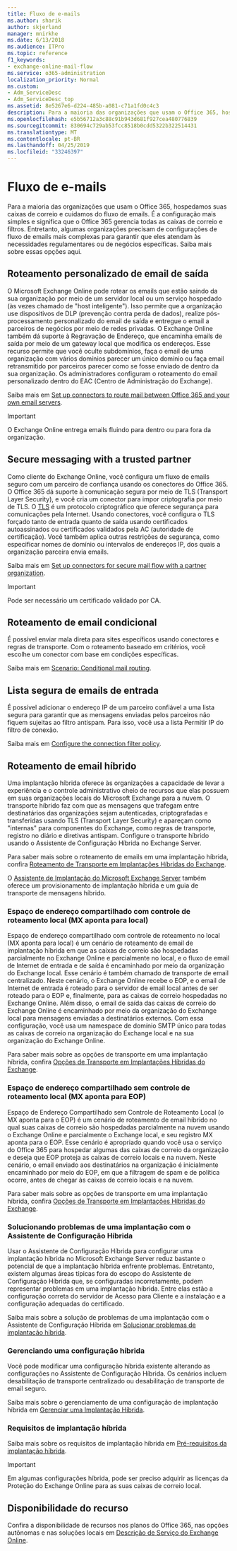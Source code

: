 ```yaml
---
title: Fluxo de e-mails
ms.author: sharik
author: skjerland
manager: mnirkhe
ms.date: 6/13/2018
ms.audience: ITPro
ms.topic: reference
f1_keywords:
- exchange-online-mail-flow
ms.service: o365-administration
localization_priority: Normal
ms.custom:
- Adm_ServiceDesc
- Adm_ServiceDesc_top
ms.assetid: 8e5267e6-d224-485b-a081-c71a1fd0c4c3
description: Para a maioria das organizações que usam o Office 365, hospedamos suas caixas de correio e cuidamos do fluxo de emails. É a configuração mais simples e significa que o Office 365 gerencia todas as caixas de correio e filtros. Entretanto, algumas organizações precisam de configurações de fluxo de emails mais complexas para garantir que eles atendam às necessidades regulamentares ou de negócios específicas. Saiba mais sobre essas opções aqui.
ms.openlocfilehash: e5b56712a3c88c91b943d681f927cea480776839
ms.sourcegitcommit: 830694c729ab53fcc8518b0cdd5322b322514431
ms.translationtype: MT
ms.contentlocale: pt-BR
ms.lasthandoff: 04/25/2019
ms.locfileid: "33246397"
---
```

# <a name="mail-flow"></a>Fluxo de e-mails

Para a maioria das organizações que usam o Office 365, hospedamos suas caixas de correio e cuidamos do fluxo de emails. É a configuração mais simples e significa que o Office 365 gerencia todas as caixas de correio e filtros. Entretanto, algumas organizações precisam de configurações de fluxo de emails mais complexas para garantir que eles atendam às necessidades regulamentares ou de negócios específicas. Saiba mais sobre essas opções aqui. 
  
## <a name="custom-routing-of-outbound-email"></a>Roteamento personalizado de email de saída

O Microsoft Exchange Online pode rotear os emails que estão saindo da sua organização por meio de um servidor local ou um serviço hospedado (às vezes chamado de "host inteligente"). Isso permite que a organização use dispositivos de DLP (prevenção contra perda de dados), realize pós-processamento personalizado do email de saída e entregue o email a parceiros de negócios por meio de redes privadas. O Exchange Online também dá suporte à Regravação de Endereço, que encaminha emails de saída por meio de um gateway local que modifica os endereços. Esse recurso permite que você oculte subdomínios, faça o email de uma organização com vários domínios parecer um único domínio ou faça email retransmitido por parceiros parecer como se fosse enviado de dentro da sua organização. Os administradores configuram o roteamento do email personalizado dentro do EAC (Centro de Administração do Exchange).
  
Saiba mais em [Set up connectors to route mail between Office 365 and your own email servers](http://technet.microsoft.com/library/2e93fd60-a5ef-4e64-8e62-2b862b2d1033.aspx).
  
> [!IMPORTANT]
> O Exchange Online entrega emails fluindo para dentro ou para fora da organização. 
  
## <a name="secure-messaging-with-a-trusted-partner"></a>Secure messaging with a trusted partner

Como cliente do Exchange Online, você configura um fluxo de emails seguro com um parceiro de confiança usando os conectores do Office 365. O Office 365 dá suporte à comunicação segura por meio de TLS (Transport Layer Security), e você cria um conector para impor criptografia por meio de TLS. O [TLS](https://technet.microsoft.com/en-us/library/mt163898.aspx) é um protocolo criptográfico que oferece segurança para comunicações pela Internet. Usando conectores, você configura o TLS forçado tanto de entrada quanto de saída usando certificados autoassinados ou certificados validados pela AC (autoridade de certificação). Você também aplica outras restrições de segurança, como especificar nomes de domínio ou intervalos de endereços IP, dos quais a organização parceira envia emails. 
  
Saiba mais em [Set up connectors for secure mail flow with a partner organization](http://technet.microsoft.com/library/1ce4d6a4-41ba-4d1e-9ca9-e826252c1041.aspx).
  
> [!IMPORTANT]
> Pode ser necessário um certificado validado por CA. 
  
## <a name="conditional-mail-routing"></a>Roteamento de email condicional

É possível enviar mala direta para sites específicos usando conectores e regras de transporte. Com o roteamento baseado em critérios, você escolhe um conector com base em condições específicas.
  
Saiba mais em [Scenario: Conditional mail routing](http://technet.microsoft.com/library/82d105e2-e955-4e03-99c3-3314a5d21a4c.aspx).
  
## <a name="incoming-mail-safe-list"></a>Lista segura de emails de entrada

É possível adicionar o endereço IP de um parceiro confiável a uma lista segura para garantir que as mensagens enviadas pelos parceiros não fiquem sujeitas ao filtro antispam. Para isso, você usa a lista Permitir IP do filtro de conexão.
  
Saiba mais em [Configure the connection filter policy](http://technet.microsoft.com/library/6ae78c12-7bbe-44fa-ab13-c3768387d0e3.aspx).
  
## <a name="hybrid-email-routing"></a>Roteamento de email híbrido

Uma implantação híbrida oferece às organizações a capacidade de levar a experiência e o controle administrativo cheio de recursos que elas possuem em suas organizações locais do Microsoft Exchange para a nuvem. O transporte híbrido faz com que as mensagens que trafegam entre destinatários das organizações sejam autenticadas, criptografadas e transferidas usando TLS (Transport Layer Security) e apareçam como "internas" para componentes do Exchange, como regras de transporte, registro no diário e diretivas antispam. Configure o transporte híbrido usando o Assistente de Configuração Híbrida no Exchange Server.
  
Para saber mais sobre o roteamento de emails em uma implantação híbrida, confira [Roteamento de Transporte em Implantações Híbridas do Exchange](https://go.microsoft.com/fwlink/p/?LinkId=271757).
  
O [Assistente de Implantação do Microsoft Exchange Server](https://go.microsoft.com/fwlink/p/?LinkId=287036) também oferece um provisionamento de implantação híbrida e um guia de transporte de mensagens híbrido. 
  
### <a name="shared-address-space-with-on-premises-routing-control-mx-points-to-on-premises"></a>Espaço de endereço compartilhado com controle de roteamento local (MX aponta para local)

Espaço de endereço compartilhado com controle de roteamento no local (MX aponta para local) é um cenário de roteamento de email de implantação híbrida em que as caixas de correio são hospedadas parcialmente no Exchange Online e parcialmente no local, e o fluxo de email de Internet de entrada e de saída é encaminhado por meio da organização do Exchange local. Esse cenário é também chamado de transporte de email centralizado. Neste cenário, o Exchange Online recebe o EOP, e o email de Internet de entrada é roteado para o servidor de email local antes de ser roteado para o EOP e, finalmente, para as caixas de correio hospedadas no Exchange Online. Além disso, o email de saída das caixas de correio do Exchange Online é encaminhado por meio da organização do Exchange local para mensagens enviadas a destinatários externos. Com essa configuração, você usa um namespace de domínio SMTP único para todas as caixas de correio na organização do Exchange local e na sua organização do Exchange Online. 
  
Para saber mais sobre as opções de transporte em uma implantação híbrida, confira [Opções de Transporte em Implantações Híbridas do Exchange](https://go.microsoft.com/fwlink/p/?LinkID=271758).
  
### <a name="shared-address-space-without-on-premises-routing-control-mx-points-to-eop"></a>Espaço de endereço compartilhado sem controle de roteamento local (MX aponta para EOP)

Espaço de Endereço Compartilhado sem Controle de Roteamento Local (o MX aponta para o EOP) é um cenário de roteamento de email híbrido no qual suas caixas de correio são hospedadas parcialmente na nuvem usando o Exchange Online e parcialmente o Exchange local, e seu registro MX aponta para o EOP. Esse cenário é apropriado quando você usa o serviço do Office 365 para hospedar algumas das caixas de correio da organização e deseja que EOP proteja as caixas de correio locais e na nuvem. Neste cenário, o email enviado aos destinatários na organização é inicialmente encaminhado por meio do EOP, em que a filtragem de spam e de política ocorre, antes de chegar às caixas de correio locais e na nuvem. 
  
Para saber mais sobre as opções de transporte em uma implantação híbrida, confira [Opções de Transporte em Implantações Híbridas do Exchange](https://go.microsoft.com/fwlink/p/?LinkID=271758).
  
### <a name="troubleshooting-a-deployment-with-the-hybrid-configuration-wizard"></a>Solucionando problemas de uma implantação com o Assistente de Configuração Híbrida

Usar o Assistente de Configuração Híbrida para configurar uma implantação híbrida no Microsoft Exchange Server reduz bastante o potencial de que a implantação híbrida enfrente problemas. Entretanto, existem algumas áreas típicas fora do escopo do Assistente de Configuração Híbrida que, se configuradas incorretamente, podem representar problemas em uma implantação híbrida. Entre elas estão a configuração correta do servidor de Acesso para Cliente e a instalação e a configuração adequadas do certificado.
  
Saiba mais sobre a solução de problemas de uma implantação com o Assistente de Configuração Híbrida em [Solucionar problemas de implantação híbrida](https://go.microsoft.com/fwlink/p/?LinkId=271040).
  
### <a name="managing-a-hybrid-configuration"></a>Gerenciando uma configuração híbrida

Você pode modificar uma configuração híbrida existente alterando as configurações no Assistente de Configuração Híbrida. Os cenários incluem desabilitação de transporte centralizado ou desabilitação de transporte de email seguro.
  
Saiba mais sobre o gerenciamento de uma configuração de implantação híbrida em [Gerenciar uma Implantação Híbrida](https://go.microsoft.com/fwlink/p/?LinkId=271044).
  
### <a name="hybrid-deployment-requirements"></a>Requisitos de implantação híbrida

Saiba mais sobre os requisitos de implantação híbrida em [Pré-requisitos da implantação híbrida](https://go.microsoft.com/fwlink/p/?LinkId=271759).
  
> [!IMPORTANT]
> Em algumas configurações híbrida, pode ser preciso adquirir as licenças da Proteção do Exchange Online para as suas caixas de correio local. 
  
## <a name="feature-availability"></a>Disponibilidade do recurso

Confira a disponibilidade de recursos nos planos do Office 365, nas opções autônomas e nas soluções locais em [Descrição de Serviço do Exchange Online](exchange-online-service-description.md).
  

